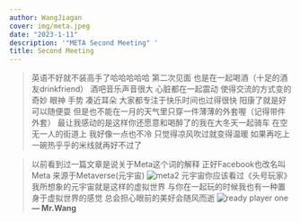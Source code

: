 ```yaml
---
author: WangJiagan
cover: img/meta.jpeg
date: "2023-1-11"
description: '"META Second Meeting" '
title: Second Meeting
---
```


> 英语不好就不装高手了哈哈哈哈哈
> 第二次见面 也是在一起喝酒（十足的酒友drinkfriend）
> 酒吧音乐声音很大 心脏都在一起震动 
> 使得交流的方式变的奇妙 眼神 手势 凑近耳朵
> 大家都专注于快乐时间也过得很快
> 阳康了就是好可以随便耍 但是也不能在一月的天气里只穿一件薄薄的外套喔（记得带件外套）
> 最让我感动的是这样你还愿意和喝醉了的我在大冬天一起骑车 
> 在空无一人的街道上 我好像一点也不冷 只觉得凉风吹过就变得温暖
> 如果再吃上一碗热乎乎的米线就再好不过了

>以前看到过一篇文章是说关于Meta这个词的解释 正好Facebook也改名叫Meta 来源于Metaverse(元宇宙)
>![meta2](https://img.cnmo.com/1873_600x1000/1872931.jpg)
>元宇宙你应该看过《头号玩家》 我所想象的元宇宙就是这样的虚拟世界 
>与你在一起玩的时候我也有一种置身于虚拟世界的感觉 总会担心眼前的美好会随风而逝
>![ready player one](https://i1.wp.com/teaser-trailer.com/wp-content/uploads/Ready-Player-One-The-Key.jpg?ssl=1)
> **— Mr.Wang**
